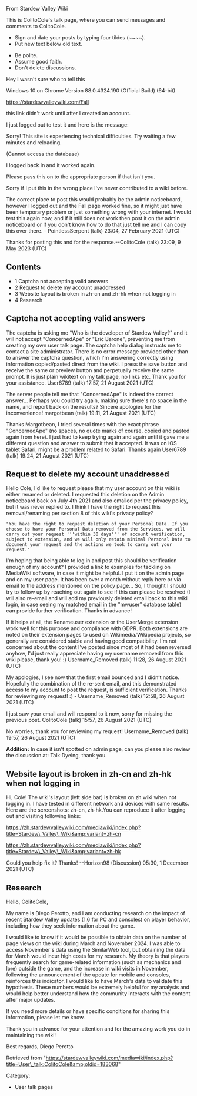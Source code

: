 From Stardew Valley Wiki

This is ColitoCole's talk page, where you can send messages and comments to ColitoCole.

- Sign and date your posts by typing four tildes (~~~~).
- Put new text below old text.

<!--THE END-->

- Be polite.
- Assume good faith.
- Don't delete discussions.

Hey I wasn't sure who to tell this

Windows 10 on Chrome Version 88.0.4324.190 (Official Build) (64-bit)

https://stardewvalleywiki.com/Fall

this link didn't work until after I created an account.

I just logged out to test it and here is the message:

Sorry! This site is experiencing technical difficulties. Try waiting a few minutes and reloading.

(Cannot access the database)

I logged back in and it worked again.

Please pass this on to the appropriate person if that isn't you.

Sorry if I put this in the wrong place I've never contributed to a wiki before.

The correct place to post this would probably be the admin noticeboard, however I logged out and the Fall page worked fine, so it might just have been temporary problem or just something wrong with your internet. I would test this again now, and if it still does not work then post it on the admin noticeboard or if you don't know how to do that just tell me and I can copy this over there. - PointlessSerpent (talk) 23:04, 27 February 2021 (UTC)

Thanks for posting this and for the response.--ColitoCole (talk) 23:09, 9 May 2023 (UTC)

## Contents

- 1 Captcha not accepting valid answers
- 2 Request to delete my account unaddressed
- 3 Website layout is broken in zh-cn and zh-hk when not logging in
- 4 Research

## Captcha not accepting valid answers

The captcha is asking me "Who is the developer of Stardew Valley?" and it will not accept "ConcernedApe" or "Eric Barone", preventing me from creating my own user talk page. The captcha help dialog instructs me to contact a site administrator. There is no error message provided other than to answer the captcha question, which I'm answering correctly using information copied/pasted direct from the wiki. I press the save button and receive the same or preview button and perpetually receive the same prompt. It is just plain wikitext on my talk page, no links etc. Thank you for your assistance. User6789 (talk) 17:57, 21 August 2021 (UTC)

The server people tell me that "ConcernedApe" is indeed the correct answer... Perhaps you could try again, making sure there's no space in the name, and report back on the results? Sincere apologies for the inconvenience! margotbean (talk) 19:11, 21 August 2021 (UTC)

Thanks Margotbean, I tried several times with the exact phrase "ConcernedApe" (no spaces, no quote marks of course, copied and pasted again from here). I just had to keep trying again and again until it gave me a different question and answer to submit that it accepted. It was on iOS tablet Safari, might be a problem related to Safari. Thanks again User6789 (talk) 19:24, 21 August 2021 (UTC)

## Request to delete my account unaddressed

Hello Cole, I'd like to request please that my user account on this wiki is either renamed or deleted. I requested this deletion on the Admin noticeboard back on July 4th 2021 and also emailed per the privacy policy, but it was never replied to. I think I have the right to request this removal/renaming per section 8 of this wiki's privacy policy?

```
"You have the right to request deletion of your Personal Data. If you choose to have your Personal Data removed from the Services, we will carry out your request '''within 30 days''' of account verification, subject to extension, and we will only retain minimal Personal Data to document your request and the actions we took to carry out your request."
```

I'm hoping that being able to log in and post this should be verification enough of my account? I provided a link to examples for tackling on MediaWiki software, in case it might be helpful. I put it on the admin page and on my user page. It has been over a month without reply here or via email to the address mentioned on the policy page... So, I thought I should try to follow up by reaching out again to see if this can please be resolved (I will also re-email and will add my previously deleted email back to this wiki login, in case seeing my matched email in the "mwuser" database table) can provide further verification. Thanks in advance!

If it helps at all, the Renameuser extension or the UserMerge extension work well for this purpose and compliance with GDPR. Both extensions are noted on their extension pages to used on Wikimedia/Wikipedia projects, so generally are considered stable and having good compatibility. I'm not concerned about the content I've posted since most of it had been reversed anyhow, I'd just really appreciate having my username removed from this wiki please, thank you! :) Username\_Removed (talk) 11:28, 26 August 2021 (UTC)

My apologies, I see now that the first email bounced and I didn’t notice. Hopefully the combination of the re-sent email, and this demonstrated access to my account to post the request, is sufficient verification. Thanks for reviewing my request! :) - Username\_Removed (talk) 12:58, 26 August 2021 (UTC)

I just saw your email and will respond to it now, sorry for missing the previous post. ColitoCole (talk) 15:57, 26 August 2021 (UTC)

No worries, thank you for reviewing my request! Username\_Removed (talk) 19:57, 26 August 2021 (UTC)

**Addition:** In case it isn't spotted on admin page, can you please also review the discussion at: Talk:Dyeing, thank you.

## Website layout is broken in zh-cn and zh-hk when not logging in

Hi, Cole! The wiki's layout (left side bar) is broken on zh wiki when not logging in. I have tested in different network and devices with same results. Here are the screenshots: zh-cn, zh-hk.You can reproduce it after logging out and visiting following links:

https://zh.stardewvalleywiki.com/mediawiki/index.php?title=Stardew\_Valley\_Wiki&amp;variant=zh-cn

https://zh.stardewvalleywiki.com/mediawiki/index.php?title=Stardew\_Valley\_Wiki&amp;variant=zh-hk

Could you help fix it? Thanks! --Horizon98 (Discussion) 05:30, 1 December 2021 (UTC)

## Research

Hello, ColitoCole,

My name is Diego Perotto, and I am conducting research on the impact of recent Stardew Valley updates (1.6 for PC and consoles) on player behavior, including how they seek information about the game.

I would like to know if it would be possible to obtain data on the number of page views on the wiki during March and November 2024. I was able to access November's data using the SimilarWeb tool, but obtaining the data for March would incur high costs for my research. My theory is that players frequently search for game-related information (such as mechanics and lore) outside the game, and the increase in wiki visits in November, following the announcement of the update for mobile and consoles, reinforces this indicator. I would like to have March's data to validate this hypothesis. These numbers would be extremely helpful for my analysis and would help better understand how the community interacts with the content after major updates.

If you need more details or have specific conditions for sharing this information, please let me know.

Thank you in advance for your attention and for the amazing work you do in maintaining the wiki!

Best regards, Diego Perotto

Retrieved from "https://stardewvalleywiki.com/mediawiki/index.php?title=User\_talk:ColitoCole&amp;oldid=183068"

Category:

- User talk pages
